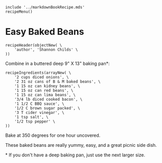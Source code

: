 ~~~ markdown-script
include '../markdownBookRecipe.mds'
recipeMenu()
~~~

# Easy Baked Beans

~~~ markdown-script
recipeHeader(objectNew( \
    'author', 'Shannon Childs' \
))
~~~

Combine in a buttered deep 9" X 13" baking pan\*:

~~~ markdown-script
recipeIngredients(arrayNew( \
    '2 cups diced onions', \
    '2 31 oz cans of B & M baked beans', \
    '1 15 oz can kidney beans', \
    '1 15 oz can red beans', \
    '1 15 oz can lima beans', \
    '3/4 lb diced cooked bacon', \
    '1 1/2 C BBQ sauce', \
    '1/2 C brown sugar packed', \
    '3 T cider vinegar', \
    '1 tsp salt', \
    '1/2 tsp pepper' \
))
~~~

Bake at 350 degrees for one hour uncovered.

These baked beans are really yummy, easy, and a great picnic side dish.

\* If you don't have a deep baking pan, just use the next larger size.
